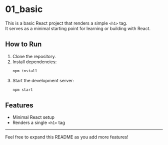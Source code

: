 
# 01_basic

This is a basic React project that renders a simple `<h1>` tag.  
It serves as a minimal starting point for learning or building with React.

## How to Run

1. Clone the repository.
2. Install dependencies:
   ```bash
   npm install
   ```
3. Start the development server:
   ```bash
   npm start
   ```

## Features

- Minimal React setup
- Renders a single `<h1>` tag

---

Feel free to expand this README as you add more features!

